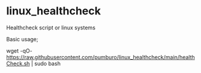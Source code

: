 # linux_healthcheck
Healthcheck script or linux systems


Basic usage;

wget -qO- https://raw.githubusercontent.com/pumburo/linux_healthcheck/main/healthCheck.sh | sudo bash

